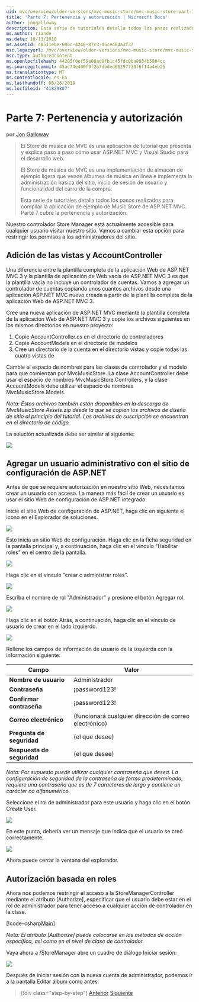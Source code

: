 ```yaml
---
uid: mvc/overview/older-versions/mvc-music-store/mvc-music-store-part-7
title: 'Parte 7: Pertenencia y autorización | Microsoft Docs'
author: jongalloway
description: Esta serie de tutoriales detalla todos los pasos realizados para compilar la aplicación de ejemplo de Music Store de ASP.NET MVC. Parte 7 cubre la pertenencia y autorización.
ms.author: riande
ms.date: 10/13/2010
ms.assetid: c8511ebe-68bc-4240-87c3-d5ced84a3f37
msc.legacyurl: /mvc/overview/older-versions/mvc-music-store/mvc-music-store-part-7
msc.type: authoredcontent
ms.openlocfilehash: 44205f0ef59e00ad9fb1c45fdc0ba8934b5804cc
ms.sourcegitcommit: 45ac74e400f9f2b7dbded66297730f6f14a4eb25
ms.translationtype: MT
ms.contentlocale: es-ES
ms.lasthandoff: 08/16/2018
ms.locfileid: "41829807"
---
```

<a name="part-7-membership-and-authorization"></a>Parte 7: Pertenencia y autorización
====================
por [Jon Galloway](https://github.com/jongalloway)

> El Store de música de MVC es una aplicación de tutorial que presenta y explica paso a paso cómo usar ASP.NET MVC y Visual Studio para el desarrollo web.  
>   
> El Store de música de MVC es una implementación de almacén de ejemplo ligera que vende álbumes de música en línea e implementa la administración básica del sitio, inicio de sesión de usuario y funcionalidad del carro de la compra.  
>   
> Esta serie de tutoriales detalla todos los pasos realizados para compilar la aplicación de ejemplo de Music Store de ASP.NET MVC. Parte 7 cubre la pertenencia y autorización.


Nuestro controlador Store Manager está actualmente accesible para cualquier usuario visitar nuestro sitio. Vamos a cambiar esta opción para restringir los permisos a los administradores del sitio.

## <a name="adding-the-accountcontroller-and-views"></a>Adición de las vistas y AccountController

Una diferencia entre la plantilla completa de la aplicación Web de ASP.NET MVC 3 y la plantilla de aplicación de Web vacía de ASP.NET MVC 3 es que la plantilla vacía no incluye un controlador de cuentas. Vamos a agregar un controlador de cuentas copiando unos cuantos archivos desde una aplicación ASP.NET MVC nuevo creada a partir de la plantilla completa de la aplicación Web de ASP.NET MVC 3.

Cree una nueva aplicación de ASP.NET MVC mediante la plantilla completa de la aplicación Web de ASP.NET MVC 3 y copie los archivos siguientes en los mismos directorios en nuestro proyecto:

1. Copie AccountController.cs en el directorio de controladores
2. Copie AccountModels en el directorio de modelos
3. Cree un directorio de la cuenta en el directorio vistas y copie todas las cuatro vistas de

Cambie el espacio de nombres para las clases de controlador y el modelo para que comienzan por MvcMusicStore. La clase AccountController debe usar el espacio de nombres MvcMusicStore.Controllers, y la clase AccountModels debe utilizar el espacio de nombres MvcMusicStore.Models.

*Nota: Estos archivos también están disponibles en la descarga de MvcMusicStore Assets.zip desde la que se copian los archivos de diseño de sitio al principio del tutorial. Los archivos de suscripción se encuentran en el directorio de código.*

La solución actualizada debe ser similar al siguiente:

![](mvc-music-store-part-7/_static/image1.png)

## <a name="adding-an-administrative-user-with-the-aspnet-configuration-site"></a>Agregar un usuario administrativo con el sitio de configuración de ASP.NET

Antes de que se requiere autorización en nuestro sitio Web, necesitamos crear un usuario con acceso. La manera más fácil de crear un usuario es usar el sitio Web de configuración de ASP.NET integrado.

Inicie el sitio Web de configuración de ASP.NET, haga clic en siguiente el icono en el Explorador de soluciones.

![](mvc-music-store-part-7/_static/image2.png)

Esto inicia un sitio Web de configuración. Haga clic en la ficha seguridad en la pantalla principal y, a continuación, haga clic en el vínculo "Habilitar roles" en el centro de la pantalla.

![](mvc-music-store-part-7/_static/image3.png)

Haga clic en el vínculo "crear o administrar roles".

![](mvc-music-store-part-7/_static/image4.png)

Escriba el nombre de rol "Administrador" y presione el botón Agregar rol.

![](mvc-music-store-part-7/_static/image5.png)

Haga clic en el botón Atrás, a continuación, haga clic en el vínculo de usuario de crear en el lado izquierdo.

![](mvc-music-store-part-7/_static/image6.png)

Rellene los campos de información de usuario de la izquierda con la información siguiente:

| **Campo** | **Valor** |
| --- | --- |
| **Nombre de usuario** | Administrador |
| **Contraseña** | ¡password123! |
| **Confirmar contraseña** | ¡password123! |
| **Correo electrónico** | (funcionará cualquier dirección de correo electrónico) |
| **Pregunta de seguridad** | (el que desee) |
| **Respuesta de seguridad** | (el que desee) |

*Nota: Por supuesto puede utilizar cualquier contraseña que desea. La configuración de seguridad de la contraseña de forma predeterminada, requiere una contraseña que es de 7 caracteres de largo y contiene un carácter no alfanumérico.*

Seleccione el rol de administrador para este usuario y haga clic en el botón Create User.

![](mvc-music-store-part-7/_static/image7.png)

En este punto, debería ver un mensaje que indica que el usuario se creó correctamente.

![](mvc-music-store-part-7/_static/image8.png)

Ahora puede cerrar la ventana del explorador.

## <a name="role-based-authorization"></a>Autorización basada en roles

Ahora nos podemos restringir el acceso a la StoreManagerController mediante el atributo [Authorize], especificar que el usuario debe estar en el rol de administrador para tener acceso a cualquier acción de controlador en la clase.

[!code-csharp[Main](mvc-music-store-part-7/samples/sample1.cs)]

*Nota: El atributo [Authorize] puede colocarse en los métodos de acción específica, así como en el nivel de clase de controlador.*

Vaya ahora a /StoreManager abre un cuadro de diálogo Iniciar sesión:

![](mvc-music-store-part-7/_static/image9.png)

Después de iniciar sesión con la nueva cuenta de administrador, podemos ir a la pantalla Editar álbum como antes.

> [!div class="step-by-step"]
> [Anterior](mvc-music-store-part-6.md)
> [Siguiente](mvc-music-store-part-8.md)
